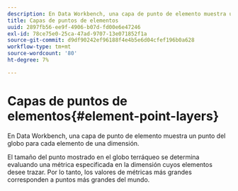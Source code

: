```yaml
---
description: En Data Workbench, una capa de punto de elemento muestra un punto del globo para cada elemento de una dimensión.
title: Capas de puntos de elementos
uuid: 2897fb56-ee9f-4906-b07d-fd00e6e47246
exl-id: 78ce75e0-25ca-47ad-9707-13e071852f1a
source-git-commit: d9df90242ef96188f4e4b5e6d04cfef196b0a628
workflow-type: tm+mt
source-wordcount: '80'
ht-degree: 7%

---
```


# Capas de puntos de elementos{#element-point-layers}

En Data Workbench, una capa de punto de elemento muestra un punto del globo para cada elemento de una dimensión.

El tamaño del punto mostrado en el globo terráqueo se determina evaluando una métrica especificada en la dimensión cuyos elementos desee trazar. Por lo tanto, los valores de métricas más grandes corresponden a puntos más grandes del mundo.
